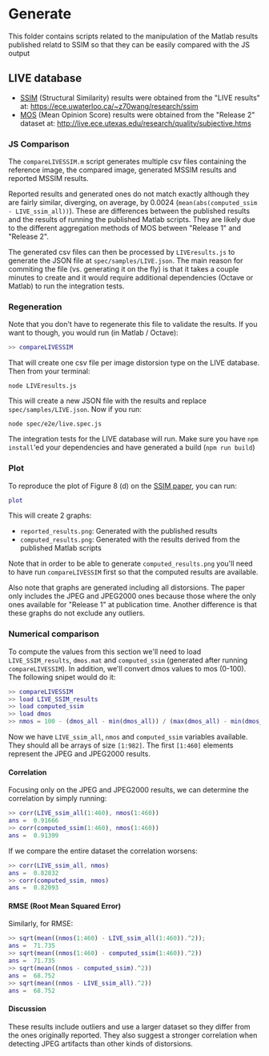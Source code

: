 # Generate

This folder contains scripts related to the manipulation of the Matlab results published relatd to SSIM so that they can be easily compared with the JS output

## LIVE database

- [SSIM](https://en.wikipedia.org/wiki/Structural_similarity) (Structural Similarity) results were obtained from the "LIVE results" at: https://ece.uwaterloo.ca/~z70wang/research/ssim
- [MOS](https://en.wikipedia.org/wiki/Mean_opinion_score) (Mean Opinion Score) results were obtained from the "Release 2" dataset at: http://live.ece.utexas.edu/research/quality/subjective.htms

### JS Comparison

The `compareLIVESSIM.m` script generates multiple csv files containing the reference image, the compared image, generated MSSIM results and reported MSSIM results.

Reported results and generated ones do not match exactly although they are fairly similar, diverging, on average, by 0.0024 (`mean(abs(computed_ssim - LIVE_ssim_all))`). These are differences between the published results and the results of running the published Matlab scripts. They are likely due to the different aggregation methods of MOS between "Release 1" and "Release 2".

The generated csv files can then be processed by `LIVEresults.js` to generate the JSON file at `spec/samples/LIVE.json`. The main reason for commiting the file (vs. generating it on the fly) is that it takes a couple minutes to create and it would require additional dependencies (Octave or Matlab) to run the integration tests.

### Regeneration

Note that you don't have to regenerate this file to validate the results. If you want to though, you would run (in Matlab / Octave):

```Matlab
>> compareLIVESSIM
```

That will create one csv file per image distorsion type on the LIVE database. Then from your terminal:

```shell
node LIVEresults.js
```

This will create a new JSON file with the results and replace `spec/samples/LIVE.json`. Now if you run:

```shell
node spec/e2e/live.spec.js
```

The integration tests for the LIVE database will run. Make sure you have `npm install`'ed your dependencies and have generated a build (`npm run build`)

### Plot

To reproduce the plot of Figure 8 (d) on the [SSIM paper](assets/ssim.pdf), you can run:

```Matlab
plot
```

This will create 2 graphs:
- `reported_results.png`: Generated with the published results
- `computed_results.png`: Generated with the results derived from the published Matlab scripts

Note that in order to be able to generate `computed_results.png` you'll need to have run `compareLIVESSIM` first so that the computed results are available.

Also note that graphs are generated including all distorsions. The paper only includes the JPEG and JPEG2000 ones because those where the only ones available for "Release 1" at publication time. Another difference is that these graphs do not exclude any outliers.

### Numerical comparison

To compute the values from this section we'll need to load `LIVE_SSIM_results`, `dmos.mat` and `computed_ssim` (generated after running `compareLIVESSIM`). In addition, we'll convert dmos values to mos (0-100). The following snipet would do it:

```Matlab
>> compareLIVESSIM
>> load LIVE_SSIM_results
>> load computed_ssim
>> load dmos
>> nmos = 100 - (dmos_all - min(dmos_all)) / (max(dmos_all) - min(dmos_all)) * 100;
```

Now we have `LIVE_ssim_all`, `nmos` and `computed_ssim` variables available. They should all be arrays of size `[1:982]`. The first `[1:460]` elements represent the JPEG and JPEG2000 results.

#### Correlation

Focusing only on the JPEG and JPEG2000 results, we can determine the correlation by simply running:

```Matlab
>> corr(LIVE_ssim_all(1:460), nmos(1:460))
ans =  0.91666
>> corr(computed_ssim(1:460), nmos(1:460))
ans =  0.91399
```

If we compare the entire dataset the correlation worsens:

```Matlab
>> corr(LIVE_ssim_all, nmos)
ans =  0.82832
>> corr(computed_ssim, nmos)
ans =  0.82093
```

#### RMSE (Root Mean Squared Error)

Similarly, for RMSE:

```Matlab
>> sqrt(mean((nmos(1:460) - LIVE_ssim_all(1:460)).^2));
ans =  71.735
>> sqrt(mean((nmos(1:460) - computed_ssim(1:460)).^2))
ans =  71.735
>> sqrt(mean((nmos - computed_ssim).^2))
ans =  68.752
>> sqrt(mean((nmos - LIVE_ssim_all).^2))
ans =  68.752
```

#### Discussion

These results include outliers and use a larger dataset so they differ from the ones originally reported. They also suggest a stronger correlation when detecting JPEG artifacts than other kinds of distorsions.
